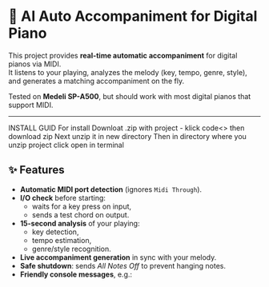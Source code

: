 # 🎹 AI Auto Accompaniment for Digital Piano

This project provides **real-time automatic accompaniment** for digital pianos via MIDI.  
It listens to your playing, analyzes the melody (key, tempo, genre, style), and generates a matching accompaniment on the fly.

Tested on **Medeli SP-A500**, but should work with most digital pianos that support MIDI.

---
INSTALL GUID
For install Downloat .zip with project - klick code<> then download zip
Next unzip it in new directory
Then in directory where you unzip project click open in terminal


## ✨ Features
- **Automatic MIDI port detection** (ignores `Midi Through`).
- **I/O check** before starting:  
  - waits for a key press on input,  
  - sends a test chord on output.
- **15-second analysis** of your playing:  
  - key detection,  
  - tempo estimation,  
  - genre/style recognition.
- **Live accompaniment generation** in sync with your melody.
- **Safe shutdown**: sends *All Notes Off* to prevent hanging notes.
- **Friendly console messages**, e.g.:
